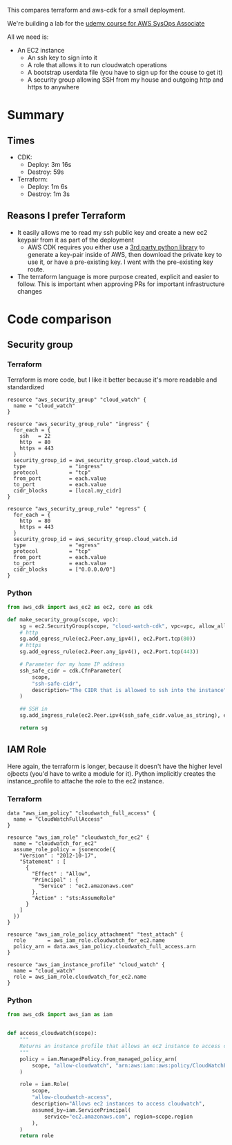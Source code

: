 This compares terraform and aws-cdk for a small deployment.

We're building a lab for the [udemy course for AWS SysOps Associate](https://www.udemy.com/course/aws-certified-sysops-administrator-associate/learn/lecture/2691470?start=195#overview)

All we need is:

 * An EC2 instance
   + An ssh key to sign into it
   + A role that allows it to run cloudwatch operations
   + A bootstrap userdata file (you have to sign up for the couse to get it)
   + A security group allowing SSH from my house and outgoing http and https to anywhere

# Summary

## Times

 * CDK:
   + Deploy: 3m 16s
   + Destroy: 59s
 * Terraform:
   + Deploy: 1m 6s
   + Destroy: 1m 3s

## Reasons I prefer Terraform

 * It easily allows me to read my ssh public key and create a new ec2 keypair from it as part of the deployment
   + AWS CDK requires you either use a [3rd party python
     library](https://pypi.org/project/cdk-ec2-key-pair/) to generate a
     key-pair inside of AWS, then download the private key to use it, or have a
     pre-existing key. I went with the pre-existing key route.
 * The terraform language is more purpose created, explicit and easier to follow. This is important when approving PRs for important infrastructure changes

# Code comparison

## Security group

### Terraform

Terraform is more code, but I like it better because it's more readable and standardized

```hcl
resource "aws_security_group" "cloud_watch" {
  name = "cloud_watch"
}

resource "aws_security_group_rule" "ingress" {
  for_each = {
    ssh   = 22
    http  = 80
    https = 443
  }
  security_group_id = aws_security_group.cloud_watch.id
  type              = "ingress"
  protocol          = "tcp"
  from_port         = each.value
  to_port           = each.value
  cidr_blocks       = [local.my_cidr]
}

resource "aws_security_group_rule" "egress" {
  for_each = {
    http  = 80
    https = 443
  }
  security_group_id = aws_security_group.cloud_watch.id
  type              = "egress"
  protocol          = "tcp"
  from_port         = each.value
  to_port           = each.value
  cidr_blocks       = ["0.0.0.0/0"]
}
```

### Python

```python
from aws_cdk import aws_ec2 as ec2, core as cdk

def make_security_group(scope, vpc):
    sg = ec2.SecurityGroup(scope, "cloud-watch-cdk", vpc=vpc, allow_all_outbound=False)
    # http
    sg.add_egress_rule(ec2.Peer.any_ipv4(), ec2.Port.tcp(80))
    # https
    sg.add_egress_rule(ec2.Peer.any_ipv4(), ec2.Port.tcp(443))

    # Parameter for my home IP address
    ssh_safe_cidr = cdk.CfnParameter(
        scope,
        "ssh-safe-cidr",
        description="The CIDR that is allowed to ssh into the instance",
    )

    ## SSH in
    sg.add_ingress_rule(ec2.Peer.ipv4(ssh_safe_cidr.value_as_string), ec2.Port.tcp(22))

    return sg
```

## IAM Role

Here again, the terraform is longer, because it doesn't have the higher level
ojbects (you'd have to write a module for it). Python implicitly creates the
instance_profile to attache the role to the ec2 instance.

### Terraform

```hcl
data "aws_iam_policy" "cloudwatch_full_access" {
  name = "CloudWatchFullAccess"
}

resource "aws_iam_role" "cloudwatch_for_ec2" {
  name = "cloudwatch_for_ec2"
  assume_role_policy = jsonencode({
    "Version" : "2012-10-17",
    "Statement" : [
      {
        "Effect" : "Allow",
        "Principal" : {
          "Service" : "ec2.amazonaws.com"
        },
        "Action" : "sts:AssumeRole"
      }
    ]
  })
}

resource "aws_iam_role_policy_attachment" "test_attach" {
  role       = aws_iam_role.cloudwatch_for_ec2.name
  policy_arn = data.aws_iam_policy.cloudwatch_full_access.arn
}

resource "aws_iam_instance_profile" "cloud_watch" {
  name = "cloud_watch"
  role = aws_iam_role.cloudwatch_for_ec2.name
}
```

### Python

```python
from aws_cdk import aws_iam as iam


def access_cloudwatch(scope):
    """
    Returns an instance profile that allows an ec2 instance to access cloudwatch
    """
    policy = iam.ManagedPolicy.from_managed_policy_arn(
        scope, "allow-cloudwatch", "arn:aws:iam::aws:policy/CloudWatchFullAccess"
    )

    role = iam.Role(
        scope,
        "allow-cloudwatch-access",
        description="Allows ec2 instances to access cloudwatch",
        assumed_by=iam.ServicePrincipal(
            service="ec2.amazonaws.com", region=scope.region
        ),
    )
    return role
```